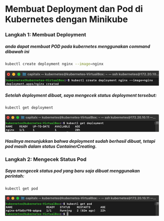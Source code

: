 # Membuat Deployment dan Pod di Kubernetes dengan Minikube


### Langkah 1: Membuat Deployment

##### anda dapat membuat POD pada kubernetes menggunakan command dibawah ini 

```sh
kubectl create deployment nginx --image=nginx
``` 

![Deskripsi Gambar](images/create-pod.png)

##### Setelah deployment dibuat, saya mengecek status deployment tersebut:

```sh
kubectl get deployment
``` 

![Deskripsi Gambar](images/k-get-deploy.png)

##### Hasilnya menunjukkan bahwa deployment sudah berhasil dibuat, tetapi pod masih dalam status ContainerCreating.

### Langkah 2: Mengecek Status Pod

##### Saya mengecek status pod yang baru saja dibuat menggunakan perintah:

```sh
kubectl get pod
``` 

![Deskripsi Gambar](images/k-get-pod.png)